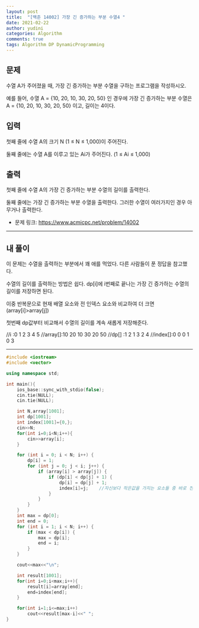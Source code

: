 ```yaml
---
layout: post
title:  "[백준 14002] 가장 긴 증가하는 부분 수열4 "
date: 2021-02-22
author: yudini
categories: Algorithm
comments: true
tags: Algorithm DP DynamicProgramming
---
```


## 문제

수열 A가 주어졌을 때, 가장 긴 증가하는 부분 수열을 구하는 프로그램을 작성하시오.

예를 들어, 수열 A = {10, 20, 10, 30, 20, 50} 인 경우에 가장 긴 증가하는 부분 수열은 A = {10, 20, 10, 30, 20, 50} 이고, 길이는 4이다.


## 입력

첫째 줄에 수열 A의 크기 N (1 ≤ N ≤ 1,000)이 주어진다.

둘째 줄에는 수열 A를 이루고 있는 Ai가 주어진다. (1 ≤ Ai ≤ 1,000)

## 출력

첫째 줄에 수열 A의 가장 긴 증가하는 부분 수열의 길이를 출력한다.

둘째 줄에는 가장 긴 증가하는 부분 수열을 출력한다. 그러한 수열이 여러가지인 경우 아무거나 출력한다.

* 문제 링크: <https://www.acmicpc.net/problem/14002>


<hr>

## 내 풀이

이 문제는 수열을 출력하는 부분에서 꽤 애를 먹었다. 다른 사람들이 푼 정답을 참고했다.

수열의 길이를 출력하는 방법은 쉽다. dp[i]에 i번째로 끝나는 가장 긴 증가하는 수열의 길이를 저장하면 된다. 

이중 반복문으로 현재 배열 요소와 전 인덱스 요소와 비교하여 더 크면 (array[i]>array[j])

첫번째 dp값부터 비교해서 수열의 길이를 계속 새롭게 저장해준다. 



//i      :0  1  2  3  4  5
//array[]:10 20 10 30 20 50
//dp[]   :1  2  1  3  2  4
//index[]:0  0  0  1  0  3

<hr>

~~~C++
#include <iostream>
#include <vector>

using namespace std;

int main(){
    ios_base::sync_with_stdio(false);
    cin.tie(NULL);
    cin.tie(NULL);

    int N,array[1001];
    int dp[1001];
    int index[1001]={0,};
    cin>>N;
    for(int i=0;i<N;i++){
        cin>>array[i];
    }   

    for (int i = 0; i < N; i++) {
        dp[i] = 1;
        for (int j = 0; j < i; j++) {
            if (array[i] > array[j]) {
                if (dp[i] < dp[j] + 1) {
                    dp[i] = dp[j] + 1;
                    index[i]=j;    //자신보다 작은값을 가지는 요소들 중 바로 전 인덱스 
                }
            }
        }
    }
    int max = dp[0];
	int end = 0;
	for (int i = 1; i < N; i++) {
		if (max < dp[i]) {
			max = dp[i];
			end = i;
		}
	}

    cout<<max<<"\n";

    int result[1001];
    for(int i=0;i<max;i++){
        result[i]=array[end];
        end=index[end];
    }

    for(int i=1;i<=max;i++)
        cout<<result[max-i]<<" ";
}



~~~